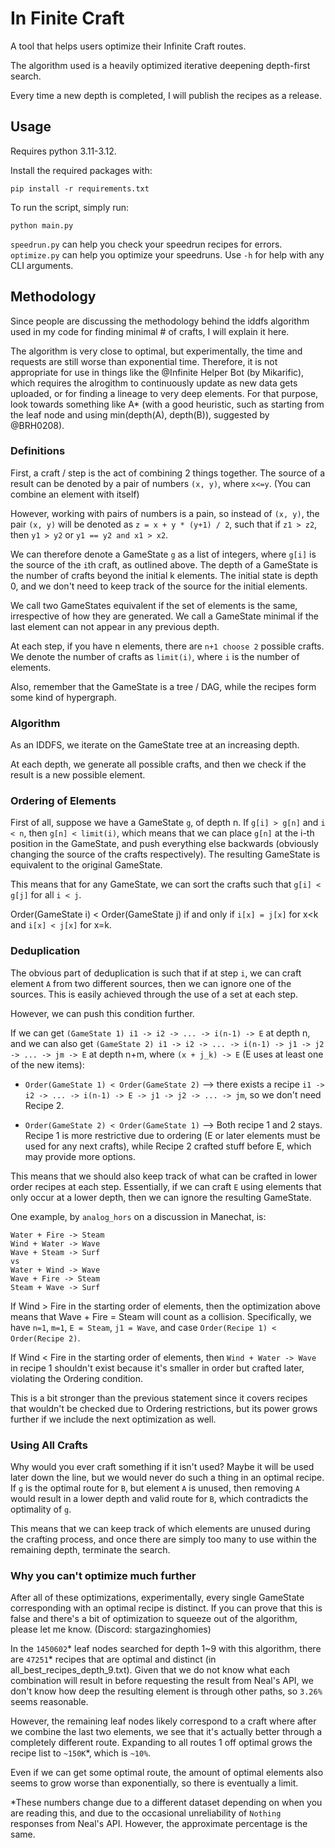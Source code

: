 # In Finite Craft

A tool that helps users optimize their Infinite Craft routes.

The algorithm used is a heavily optimized iterative deepening depth-first search.

Every time a new depth is completed, I will publish the recipes as a release.

## Usage

Requires python 3.11-3.12.

Install the required packages with:
```commandline
pip install -r requirements.txt
```

To run the script, simply run:
```commandline
python main.py
```

`speedrun.py` can help you check your speedrun recipes for errors.
`optimize.py` can help you optimize your speedruns.
Use `-h` for help with any CLI arguments.

## Methodology

Since people are discussing the methodology behind the iddfs algorithm 
used in my code for finding minimal # of crafts, I will explain it here.

The algorithm is very close to optimal, but experimentally, the time and requests 
are still worse than exponential time. Therefore, it is not appropriate
for use in things like the @Infinite Helper Bot (by Mikarific), which requires
the alrogithm to continuously update as new data gets uploaded, or for finding
a lineage to very deep elements. For that purpose, look towards something
like A* (with a good heuristic, such as starting from the leaf node and using
min(depth(A), depth(B)), suggested by @BRH0208).

### Definitions

First, a craft / step is the act of combining 2 things together.
The source of a result can be denoted by a pair of numbers `(x, y)`, 
where `x<=y`. (You can combine an element with itself)

However, working with pairs of numbers is a pain, so instead of `(x, y)`, the
pair `(x, y)` will be denoted as `z = x + y * (y+1) / 2`, such that if `z1 > z2`, 
then `y1 > y2` or `y1 == y2 and x1 > x2`.

We can therefore denote a GameState `g` as a list of integers, where `g[i]` is the
source of the `i`th craft, as outlined above. The depth of a GameState is the
number of crafts beyond the initial k elements. The initial state is depth 0, 
and we don't need to keep track of the source for the initial elements.

We call two GameStates equivalent if the set of elements is the same, irrespective
of how they are generated. We call a GameState minimal if the last element can not
appear in any previous depth.

At each step, if you have n elements, there are `n+1 choose 2` possible crafts.
We denote the number of crafts as `limit(i)`, where `i` is the number of elements.

Also, remember that the GameState is a tree / DAG, while the recipes form some
kind of hypergraph.

### Algorithm

As an IDDFS, we iterate on the GameState tree at an increasing depth.

At each depth, we generate all possible crafts, and then we check if the result
is a new possible element.

### Ordering of Elements

First of all, suppose we have a GameState `g`, of depth n.
If `g[i] > g[n]` and `i < n`, then `g[n] < limit(i)`, which means that we can
place `g[n]` at the i-th position in the GameState, and push everything else
backwards (obviously changing the source of the crafts respectively). The resulting
GameState is equivalent to the original GameState.

This means that for any GameState, we can sort the crafts such that `g[i] < g[j]`
for all `i < j`.

Order(GameState i) < Order(GameState j) if and only if 
`i[x] = j[x]` for x<k and `i[x] < j[x]` for x=k.

### Deduplication

The obvious part of deduplication is such that if at step `i`, we can craft element
`A` from two different sources, then we can ignore one of the sources. This is
easily achieved through the use of a set at each step.

However, we can push this condition further.

If we can get `(GameState 1) i1 -> i2 -> ... -> i(n-1) -> E` at depth n, 
and we can also get `(GameState 2) i1 -> i2 -> ... -> i(n-1) -> j1 -> j2 -> ... -> jm -> E` at depth n+m, where `(x + j_k) -> E` (E uses at least one of the new items):
- `Order(GameState 1) < Order(GameState 2)` --> there exists a recipe
`i1 -> i2 -> ... -> i(n-1) -> E -> j1 -> j2 -> ... -> jm`, 
so we don't need Recipe 2.

- `Order(GameState 2) < Order(GameState 1)` --> 
Both recipe 1 and 2 stays. 
Recipe 1 is more restrictive due to ordering 
(E or later elements must be used for any next crafts), while 
Recipe 2 crafted stuff before E, which may provide more options. 

This means that we should also keep track of what can be crafted in lower
order recipes at each step. Essentially, if we can craft `E` using elements
that only occur at a lower depth, then we can ignore the resulting GameState.

One example, by `analog_hors` on a discussion in Manechat, is:
```
Water + Fire -> Steam
Wind + Water -> Wave
Wave + Steam -> Surf
vs
Water + Wind -> Wave
Wave + Fire -> Steam
Steam + Wave -> Surf
```
If Wind > Fire in the starting order of elements, 
then the optimization above means that Wave + Fire = Steam 
will count as a collision. Specifically, we have
`n=1`, `m=1`, `E = Steam`, `j1 = Wave`,
and case `Order(Recipe 1) < Order(Recipe 2)`.

If Wind < Fire in the starting order of elements, 
then `Wind + Water -> Wave` in recipe 1 shouldn't exist 
because it's smaller in order but crafted later, violating the Ordering condition.

This is a bit stronger than the previous statement since it covers
recipes that wouldn't be checked due to Ordering restrictions, but its power
grows further if we include the next optimization as well.

### Using All Crafts

Why would you ever craft something if it isn't used? Maybe it will be used
later down the line, but we would never do such a thing in an optimal recipe.
If `g` is the optimal route for `B`, but element `A` is unused, 
then removing `A` would result in a lower depth and valid route for `B`,
which contradicts the optimality of `g`.

This means that we can keep track of which elements are unused during the
crafting process, and once there are simply too many to use within the
remaining depth, terminate the search.

### Why you can't optimize much further

After all of these optimizations, experimentally, every single GameState
corresponding with an optimal recipe is distinct. If you can prove that this is false and there's a bit of optimization to squeeze
out of the algorithm, please let me know. (Discord: stargazinghomies)

In the `1450602`* leaf nodes searched for depth 1~9 with this algorithm, there
are `47251`* recipes that are optimal and distinct (in all_best_recipes_depth_9.txt).
Given that we do not know what each combination will result in before requesting
the result from Neal's API, we don't know how deep the resulting element 
is through other paths, so `3.26%` seems reasonable.

However, the remaining leaf nodes likely correspond to a craft where after
we combine the last two elements, we see that it's actually better through
a completely different route. Expanding to all routes 1 off optimal grows the 
recipe list to `~150K`*, which is `~10%`. 

Even if we can get some optimal route, the amount of optimal elements also seems
to grow worse than exponentially, so there is eventually a limit.

*These numbers change due to a different dataset depending on when you are
reading this, and due to the occasional unreliability of `Nothing` responses from
Neal's API. However, the approximate percentage is the same.
